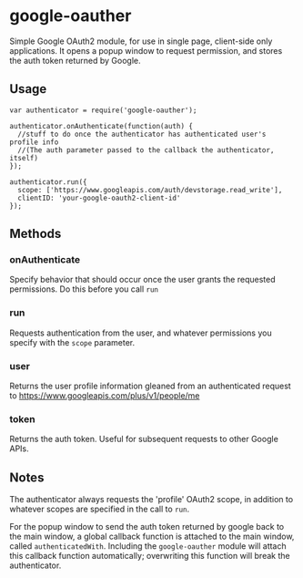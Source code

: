 # google-oauther

Simple Google OAuth2 module, for use in single page, client-side only
applications.  It opens a popup window to request permission, and stores the
auth token returned by Google.

## Usage

    var authenticator = require('google-oauther');

    authenticator.onAuthenticate(function(auth) {
      //stuff to do once the authenticator has authenticated user's profile info
      //(The auth parameter passed to the callback the authenticator, itself)
    });

    authenticator.run({
      scope: ['https://www.googleapis.com/auth/devstorage.read_write'],
      clientID: 'your-google-oauth2-client-id'
    });

## Methods

### onAuthenticate

Specify behavior that should occur once the user grants the requested
permissions. Do this before you call `run`

### run

Requests authentication from the user, and whatever permissions you specify
with the `scope` parameter.

### user

Returns the user profile information gleaned from an authenticated request to
https://www.googleapis.com/plus/v1/people/me

### token

Returns the auth token. Useful for subsequent requests to other Google APIs.

## Notes

The authenticator always requests the 'profile' OAuth2 scope, in addition to
whatever scopes are specified in the call to `run`.

For the popup window to send the auth token returned by google back to the main
window, a global callback function is attached to the main window, called
`authenticatedWith`. Including the `google-oauther` module will attach this
callback function automatically; overwriting this function will break the
authenticator.
